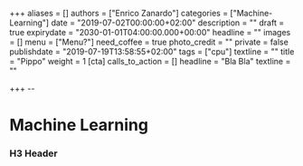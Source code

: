+++
aliases = []
authors = ["Enrico Zanardo"]
categories = ["Machine-Learning"]
date = "2019-07-02T00:00:00+02:00"
description = ""
draft = true
expirydate = "2030-01-01T04:00:00.000+00:00"
headline = ""
images = []
menu = ["Menu?"]
need_coffee = true
photo_credit = ""
private = false
publishdate = "2019-07-19T13:58:55+02:00"
tags = ["cpu"]
textline = ""
title = "Pippo"
weight = 1
[cta]
calls_to_action = []
headline = "Bla Bla"
textline = ""

+++
\--

# Machine Learning

### H3 Header
